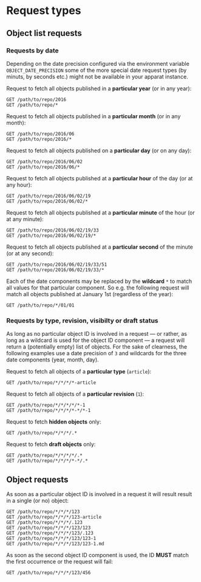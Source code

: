 Request types
=============

Object list requests
--------------------

### Requests by date

Depending on the date precision configured via the environment variable `OBJECT_DATE_PRECISION` some of the more special date request types (by minuts, by seconds etc.) might not be available in your apparat instance.

Request to fetch all objects published in a **particular year** (or in any year):

```
GET /path/to/repo/2016
GET /path/to/repo/*
```

Request to fetch all objects published in a **particular month** (or in any month):

```
GET /path/to/repo/2016/06
GET /path/to/repo/2016/*
```

Request to fetch all objects published on a **particular day** (or on any day):

```
GET /path/to/repo/2016/06/02
GET /path/to/repo/2016/06/*
```

Request to fetch all objects published at a **particular hour** of the day (or at any hour):

```
GET /path/to/repo/2016/06/02/19
GET /path/to/repo/2016/06/02/*
```

Request to fetch all objects published at a **particular minute** of the hour (or at any minute):

```
GET /path/to/repo/2016/06/02/19/33
GET /path/to/repo/2016/06/02/19/*
```

Request to fetch all objects published at a **particular second** of the minute (or at any second):

```
GET /path/to/repo/2016/06/02/19/33/51
GET /path/to/repo/2016/06/02/19/33/*
```

Each of the date components may be replaced by the **wildcard** `*` to match all values for that particular component. So e.g. the following request will match all objects published at January 1st (regardless of the year):

```
GET /path/to/repo/*/01/01
```

### Requests by type, revision, visibilty or draft status

As long as no particular object ID is involved in a request — or rather, as long as a wildcard is used for the object ID component — a request will return a (potentially empty) list of objects. For the sake of clearness, the following examples use a date precision of `3` and wildcards for the three date components (year, month, day). 
  
Request to fetch all objects of a **particular type** (`article`):

```
GET /path/to/repo/*/*/*/*-article
```
  
Request to fetch all objects of a **particular revision** (`1`):

```
GET /path/to/repo/*/*/*/*/*-1
GET /path/to/repo/*/*/*/*-*/*-1
```
  
Request to fetch **hidden objects** only:

```
GET /path/to/repo/*/*/*/.*
```
  
Request to fetch **draft objects** only:

```
GET /path/to/repo/*/*/*/*/.*
GET /path/to/repo/*/*/*/*-*/.*
```
  
Object requests
---------------

As soon as a particular object ID is involved in a request it will result result in a single (or no) object:
  
```
GET /path/to/repo/*/*/*/123
GET /path/to/repo/*/*/*/123-article
GET /path/to/repo/*/*/*/.123
GET /path/to/repo/*/*/*/123/123
GET /path/to/repo/*/*/*/123/.123
GET /path/to/repo/*/*/*/123/123-1
GET /path/to/repo/*/*/*/123/123-1.md
```

As soon as the second object ID component is used, the ID **MUST** match the first occurrence or the request will fail: 
  
```
GET /path/to/repo/*/*/*/123/456
```